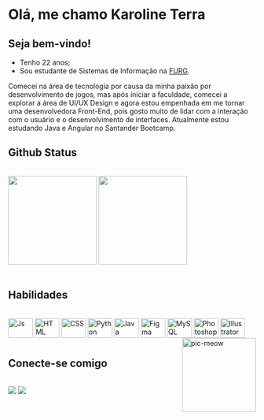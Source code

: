 <h1>Olá, me chamo Karoline Terra</h1>

<h2>Seja bem-vindo!</h2>
 
- Tenho 22 anos;
- Sou estudante de Sistemas de Informação na <a href="https://www.furg.br/">FURG</a>. 

Comecei na área de tecnologia por causa da minha paixão por desenvolvimento de jogos, mas após iniciar a faculdade, comecei a explorar a área de UI/UX Design e agora estou empenhada em me tornar uma desenvolvedora Front-End, pois gosto muito de lidar com a interação com o usuário e o desenvolvimento de interfaces. Atualmente estou estudando Java e Angular no Santander Bootcamp.
<br>
<h2>Github Status</h2>
<br>
<div>
  <img height="180em" src="https://github-readme-stats.vercel.app/api?username=karolineterra&show_icons=true&theme=jolly&include_all_commits=true&count_private=true"/>
  <img height="180em" src="https://github-readme-stats.vercel.app/api/top-langs/?username=karolineterra&layout=compact&langs_count=7&theme=jolly"/>
</div>
<br>

<h2>Habilidades</h2>

<div style="display: inline_block"><br>
  <img align="center" alt="Js" height="40" width="50" src="https://cdn.jsdelivr.net/gh/devicons/devicon/icons/javascript/javascript-original.svg">
  <img align="center" alt="HTML" height="40" width="50" src="https://cdn.jsdelivr.net/gh/devicons/devicon/icons/html5/html5-original.svg">
  <img align="center" alt="CSS" height="40" width="50" src="https://cdn.jsdelivr.net/gh/devicons/devicon/icons/css3/css3-original.svg">
  <img align="center" alt="Python" height="40" width="50" src="https://cdn.jsdelivr.net/gh/devicons/devicon/icons/python/python-original.svg">
  <img align="center" alt="Java" height="40" width="50" src="https://cdn.jsdelivr.net/gh/devicons/devicon/icons/java/java-original.svg" />
  <img align="center" alt="Figma" height="40" width="50" src="https://cdn.jsdelivr.net/gh/devicons/devicon/icons/figma/figma-original.svg" />
  <img align="center" alt="MySQL" height="40" width="50" src="https://cdn.jsdelivr.net/gh/devicons/devicon/icons/mysql/mysql-original.svg" />
  <img align="center" alt="Photoshop" height="40" width="50" src="https://cdn.jsdelivr.net/gh/devicons/devicon/icons/photoshop/photoshop-line.svg">
  <img align="center" alt="Illustrator" height="40" width="50" src="https://cdn.jsdelivr.net/gh/devicons/devicon/icons/illustrator/illustrator-line.svg">
  <img align="right" alt="pic-meow" height="150" src="https://cdn.pixabay.com/photo/2020/07/11/21/46/kawaii-5395394_960_720.png">
</div>

#

<h2>Conecte-se comigo</h2>
<br>
<div> 
  <a href="https://instagram.com/karolineterra_/" target="_blank"><img src="https://img.shields.io/badge/-Instagram-%23E4405F?style=for-the-badge&logo=instagram&logoColor=white" target="_blank"></a>
  <a href="https://www.linkedin.com/in/karoline-terra-142a0a1a4/_blank"><img src="https://img.shields.io/badge/-LinkedIn-%230077B5?style=for-the-badge&logo=linkedin&logoColor=white" target="_blank"></a> 
  </div>

